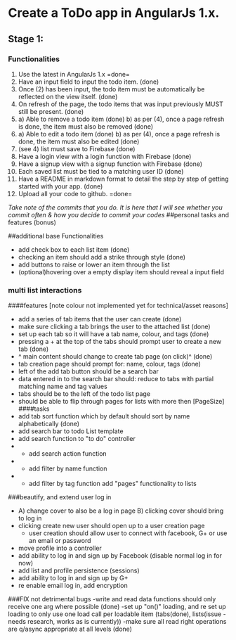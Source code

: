 # Create a ToDo app in AngularJs 1.x.

## Stage 1:

### Functionalities

1. Use the latest in AngularJs 1.x =done=
2. Have an input field to input the todo item. (done)
3. Once (2) has been input, the todo item must be automatically be reflected on the view itself. (done)
4. On refresh of the page, the todo items that was input previously MUST still be present. (done)
5. a) Able to remove a todo item (done)
   b) as per (4), once a page refresh is done, the item must also be removed (done)
6. a) Able to edit a todo item (done)
   b) as per (4), once a page refresh is done, the item must also be edited (done)
7. (see 4) list must save to Firebase (done)
8. Have a login view with a login function with Firebase (done)
9. Have a signup view with a signup function with Firebase (done)
10. Each saved list must be tied to a matching user ID (done)
11. Have a README in markdown format to detail the step by step of getting started with your app. (done)
12. Upload all your code to github. =done=

*Take note of the commits that you do. It is here that I will see whether you commit often & how you decide to commit your codes*
##personal tasks and features (bonus)

##additional base Functionalities
- add check box to each list item (done)
- checking an item should add a strike through style (done)
- add buttons to raise or lower an item through the list
- (optional)hovering over a empty display item should reveal a input field

### multi list interactions
####features [note colour not implemented yet for technical/asset reasons]
- add a series of tab items that the user can create  (done)
- make sure clicking a tab brings the user to the attached list  (done)
- set up each tab so it will have a tab name, colour, and tags  (done)
- pressing a + at the top of the tabs should prompt user to create a new tab  (done)
- ^ main content should change to create tab page (on click)^  (done)
- tab creation page should prompt for: name, colour, tags  (done)
- left of the add tab button should be a search bar
- data entered in to the search bar should: reduce to tabs with partial matching name and tag values
- tabs should be to the left of the todo list page
- should be able to flip through pages for lists with more then [PageSize]
####tasks
- add tab sort function which by default should sort by name alphabetically (done)
- add search bar to todo List template
- add search function to "to do" controller
- - add search action function
- - add filter by name function
- - add filter by tag function
add "pages" functionality to lists


###beautify, and extend user log in
- A) change cover to also be a log in page
  B) clicking cover should bring to log in
- clicking create new user should open up to a user creation page
  - user creation should allow user to connect with facebook, G+ or use an email or password
- move profile into a controller
- add ability to log in and sign up by Facebook (disable normal log in for now)
- add list and profile persistence (sessions)
- add ability to log in and sign up by G+
- re enable email log in, add encryption


###FIX not detrimental bugs
-write and read data functions should only receive one arg where possible (done)
-set up "on()" loading, and re set up loading to only use one load call per loadable item (tabs(done), lists(issue - needs research, works as is currently))
-make sure all read right operations are q/async appropriate at all levels (done)
